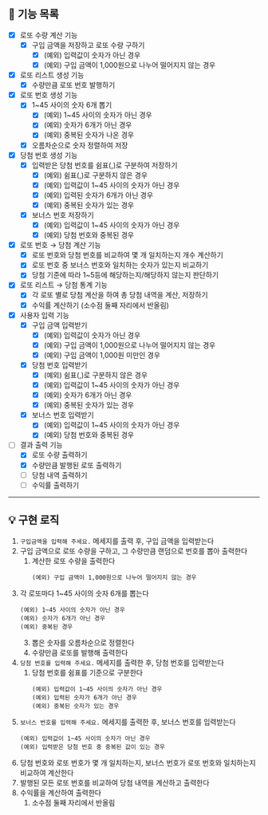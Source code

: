 ## 🚀 기능 목록

- [x]  로또 수량 계산 기능
    - [x]  구입 금액을 저장하고 로또 수량 구하기
        - [x]  (예외) 입력값이 숫자가 아닌 경우
        - [x]  (예외) 구입 금액이 1,000원으로 나누어 떨어지지 않는 경우
- [x]  로또 리스트 생성 기능
    - [x]  수량만큼 로또 번호 발행하기
- [x]  로또 번호 생성 기능
    - [x]  1~45 사이의 숫자 6개 뽑기
        - [x]  (예외) 1~45 사이의 숫자가 아닌 경우
        - [x]  (예외) 숫자가 6개가 아닌 경우
        - [x]  (예외) 중복된 숫자가 나온 경우
    - [x]  오름차순으로 숫자 정렬하여 저장
- [x]  당첨 번호 생성 기능
    - [x]  입력받은 당첨 번호를 쉼표(,)로 구분하여 저장하기
        - [x]  (예외) 쉼표(,)로 구분하지 않은 경우
        - [x]  (예외) 입력값이 1~45 사이의 숫자가 아닌 경우
        - [x]  (예외) 입력된 숫자가 6개가 아닌 경우
        - [x]  (예외) 중복된 숫자가 있는 경우
    - [x]  보너스 번호 저장하기
        - [x]  (예외) 입력값이 1~45 사이의 숫자가 아닌 경우
        - [x]  (예외) 당첨 번호와 중복된 경우
- [x]  로또 번호 → 당첨 계산 기능
    - [x]  로또 번호와 당첨 번호를 비교하여 몇 개 일치하는지 개수 계산하기
    - [x]  로또 번호 중 보너스 번호와 일치하는 숫자가 있는지 비교하기
    - [x]  당첨 기준에 따라 1~5등에 해당하는지/해당하지 않는지 판단하기
- [x]  로또 리스트 → 당첨 통계 기능
    - [x]  각 로또 별로 당첨 계산을 하여 총 당첨 내역을 계산, 저장하기
    - [x]  수익률 계산하기 (소수점 둘째 자리에서 반올림)
- [x]  사용자 입력 기능
    - [x]  구입 금액 입력받기
        - [x]  (예외) 입력값이 숫자가 아닌 경우
        - [x]  (예외) 구입 금액이 1,000원으로 나누어 떨어지지 않는 경우
        - [x]  (예외) 구입 금액이 1,000원 미만인 경우
    - [x]  당첨 번호 입력받기
        - [x]  (예외) 쉼표(,)로 구분하지 않은 경우
        - [x]  (예외) 입력값이 1~45 사이의 숫자가 아닌 경우
        - [x]  (예외) 숫자가 6개가 아닌 경우
        - [x]  (예외) 중복된 숫자가 있는 경우
    - [x]  보너스 번호 입력받기
        - [x]  (예외) 입력값이 1~45 사이의 숫자가 아닌 경우
        - [x]  (예외) 당첨 번호와 중복된 경우
- [ ]  결과 출력 기능
    - [x]  로또 수량 출력하기
    - [x]  수량만큼 발행된 로또 출력하기
    - [ ]  당첨 내역 출력하기
    - [ ]  수익률 출력하기

---

## 💡 구현 로직

1. `구입금액을 입력해 주세요.` 메세지를 출력 후, 구입 금액을 입력받는다
2. 구입 금액으로 로또 수량을 구하고, 그 수량만큼 랜덤으로 번호를 뽑아 출력한다
    1. 계산한 로또 수량을 출력한다
       ```
       (예외) 구입 금액이 1,000원으로 나누어 떨어지지 않는 경우
       ```
2. 각 로또마다 1~45 사이의 숫자 6개를 뽑는다
    ```
    (예외) 1~45 사이의 숫자가 아닌 경우
    (예외) 숫자가 6개가 아닌 경우
    (예외) 중복된 경우
   ```
    3. 뽑은 숫자를 오름차순으로 정렬한다
    4. 수량만큼 로또를 발행해 출력한다
3. `당첨 번호를 입력해 주세요.` 메세지를 출력한 후, 당첨 번호를 입력받는다
    1. 당첨 번호를 쉼표를 기준으로 구분한다
        ```
        (예외) 입력값이 1~45 사이의 숫자가 아닌 경우
        (예외) 입력된 숫자가 6개가 아닌 경우
        (예외) 중복된 숫자가 있는 경우
       ```
4. `보너스 번호를 입력해 주세요.` 메세지를 출력한 후, 보너스 번호를 입력받는다
    ```
    (예외) 입력값이 1~45 사이의 숫자가 아닌 경우
    (예외) 입력받은 당첨 번호 중 중복된 값이 있는 경우
   ```
5. 당첨 번호와 로또 번호가 몇 개 일치하는지, 보너스 번호가 로또 번호와 일치하는지 비교하여 계산한다
6. 발행된 모든 로또 번호를 비교하여 당첨 내역을 계산하고 출력한다
7. 수익률을 계산하여 출력한다
    1. 소수점 둘째 자리에서 반올림